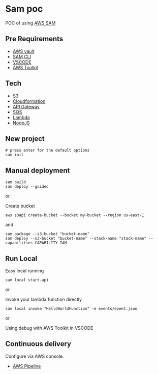# Sam poc

POC of using [AWS SAM](https://docs.aws.amazon.com/serverless-application-model/latest/developerguide/what-is-sam.html)

## Pre Requirements

- [AWS vault](https://github.com/99designs/aws-vault)
- [SAM CLI](https://docs.aws.amazon.com/serverless-application-model/latest/developerguide/serverless-sam-cli-install.html)
- [VSCODE](https://code.visualstudio.com/)
- [AWS Toolkit](https://aws.amazon.com/pt/visualstudio/)

## Tech
- [S3](https://aws.amazon.com/pt/s3/)
- [Cloudformation](https://aws.amazon.com/pt/cloudformation/)
- [API Gateway](https://docs.aws.amazon.com/pt_br/apigateway/latest/developerguide/welcome.html)
- [SQS](https://docs.aws.amazon.com/pt_br/AWSSimpleQueueService/latest/SQSDeveloperGuide/welcome.html)
- [Lambda](https://docs.aws.amazon.com/lambda/latest/dg/welcome.html)
- [NodeJS](https://nodejs.org/docs/latest-v12.x/api/synopsis.html)

## New project

```
# press enter for the default options
sam init
```

## Manual deployment

```
sam build
sam deploy --guided
```
or

Create bucket

```
aws s3api create-bucket --bucket my-bucket --region us-east-1
```

and

```
sam package --s3-bucket "bucket-name"
sam deploy --s3-bucket "bucket-name" --stack-name "stack-name" --capabilities CAPABILITY_IAM 
```

## Run Local

Easy local running

```
sam local start-api
```

or

Invoke your lambda function directly

```
sam local invoke "HelloWorldFunction" -e events/event.json
```

or

Using debug with AWS Toolkit in VSCODE

## Continuous delivery

Configure via AWS console.
- [AWS Pipeline](https://aws.amazon.com/pt/getting-started/hands-on/continuous-deployment-pipeline/)
